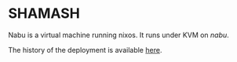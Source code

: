 # SHAMASH

Nabu is a virtual machine running nixos.
It runs under KVM on *nabu*.

The history of the deployment is available [here](history.md).
